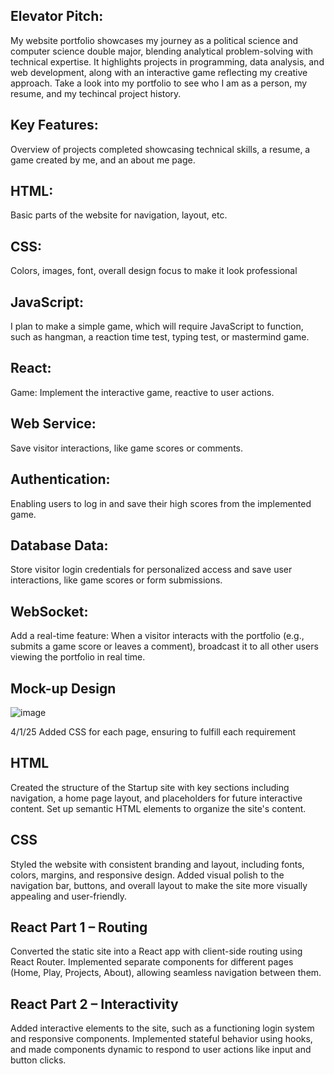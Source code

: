 ## Elevator Pitch:
My website portfolio showcases my journey as a political science and computer science double major, blending analytical problem-solving with technical expertise. It highlights projects in programming, data analysis, and web development, along with an interactive game reflecting my creative approach. Take a look into my portfolio to see who I am as a person, my resume, and my techincal project history.
## Key Features:
Overview of projects completed showcasing technical skills, a resume, a game created by me, and an about me page.
## HTML: 
Basic parts of the website for navigation, layout, etc.
## CSS: 
Colors, images, font, overall design focus to make it look professional
## JavaScript: 
I plan to make a simple game, which will require JavaScript to function, such as hangman, a reaction time test, typing test, or mastermind game.
## React: 
Game: Implement the interactive game, reactive to user actions.
## Web Service: 
Save visitor interactions, like game scores or comments.
## Authentication: 
Enabling users to log in and save their high scores from the implemented game.
## Database Data:
Store visitor login credentials for personalized access and save user interactions, like game scores or form submissions.
## WebSocket:
Add a real-time feature: When a visitor interacts with the portfolio (e.g., submits a game score or leaves a comment), broadcast it to all other users viewing the portfolio in real time.
## Mock-up Design
![image](https://github.com/user-attachments/assets/17617de8-9dba-492b-af13-9ca025bcc09a)

4/1/25 Added CSS for each page, ensuring to fulfill each requirement

## HTML
Created the structure of the Startup site with key sections including navigation, a home page layout, and placeholders for future interactive content. Set up semantic HTML elements to organize the site's content.

## CSS
Styled the website with consistent branding and layout, including fonts, colors, margins, and responsive design. Added visual polish to the navigation bar, buttons, and overall layout to make the site more visually appealing and user-friendly.

## React Part 1 – Routing
Converted the static site into a React app with client-side routing using React Router. Implemented separate components for different pages (Home, Play, Projects, About), allowing seamless navigation between them.

## React Part 2 – Interactivity
Added interactive elements to the site, such as a functioning login system and responsive components. Implemented stateful behavior using hooks, and made components dynamic to respond to user actions like input and button clicks.



